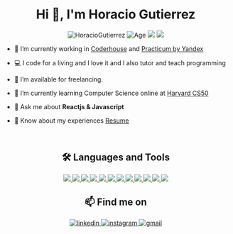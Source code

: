 <h1 align="center">Hi 👋, I'm 
Horacio Gutierrez</a></h1>
<p align="center"> 
    <img src="https://komarev.com/ghpvc/?username=HoracioGutierrez&label=Profile%20views&color=0e75b6&style=flat" alt="HoracioGutierrez" /> 
    <img src="https://img.shields.io/badge/Age-33-blue" alt="Age">
    <img src="https://img.shields.io/badge/Focus-Javascript%20Teaching-brightgreen" />
    <img src="https://img.shields.io/badge/Lives-Argentina-success" />
</p>



- 🔭 I’m currently working in <a href="https://www.coderhouse.com/" target="blank">Coderhouse</a> and <a href="https://practicum.com/" target="blank">Practicum by Yandex</a>

- 💻 I code for a living and I love it and I also tutor and teach programming

- 🤝 I’m available for freelancing.

- 🌱 I’m currently learning Computer Science online at <a href="https://cs50.harvard.edu/x/2022/syllabus/" target="blank">Harvard CS50</a>


- 💬 Ask me about **Reactjs & Javascript**

- 📄 Know about my experiences <a href="https://github.com/HoracioGutierrez/HoracioGutierrez/blob/master/Resume.pdf" target="blank">Resume</a>
<br/>


<h2 align="center">🛠️ Languages and Tools</h2>

<p align="center">
    <a href="https://developer.mozilla.org/en-US/docs/Web/JavaScript" target="_blank"> 
    <img src="https://img.shields.io/badge/JavaScript-F7DF1E?style=for-the-badge&logo=javascript&logoColor=black" />
    </a>
    <a href="https://reactjs.org/" target="_blank"> 
    <img src="https://img.shields.io/badge/React-61DAFB?style=for-the-badge&logo=react&logoColor=black" />
    </a>
    <a href="https://nodejs.org" target="_blank"> 
    <img src="https://img.shields.io/badge/Node.js-339933?style=for-the-badge&logo=node.js&logoColor=white" />
    </a>
    <a href="https://www.mongodb.com/" target="_blank"> 
    <img src="https://img.shields.io/badge/MongoDB-47A248?style=for-the-badge&logo=mongodb&logoColor=white" />
    </a>
    <a href="https://www.mysql.com/" target="_blank"> 
    <img src="https://img.shields.io/badge/MySQL-00000F?style=for-the-badge&logo=mysql&logoColor=white" />
    </a>
    <a href="https://www.php.net" target="_blank">
    <img src="https://img.shields.io/badge/PHP-777BB4?style=for-the-badge&logo=php&logoColor=white" />
    </a>
    <a href="https://www.w3.org/html/" target="_blank">
    <img src="https://img.shields.io/badge/HTML5-E34F26?style=for-the-badge&logo=html5&logoColor=white" />
    </a>
    <a href="https://www.w3.org/Style/CSS/Overview.en.html" target="_blank">
    <img src="https://img.shields.io/badge/CSS3-1572B6?style=for-the-badge&logo=css3&logoColor=white" />
    </a>
    <a href="https://getbootstrap.com" target="_blank">
    <img src="https://img.shields.io/badge/Bootstrap-563D7C?style=for-the-badge&logo=bootstrap&logoColor=white" />
    </a>
    <a href="https://git-scm.com/" target="_blank">
    <img src="https://img.shields.io/badge/Git-F05032?style=for-the-badge&logo=git&logoColor=white" />
    </a>
    <a href="https://mongoosejs.com/" target="_blank">
    <img src="https://img.shields.io/badge/Mongoose-47A248?style=for-the-badge&logo=mongoose&logoColor=white" />
    </a>
    <a href="https://expressjs.com" target="_blank">
    <img src="https://img.shields.io/badge/Express.js-000000?style=for-the-badge&logo=express&logoColor=white" />
    </a>
    
<p>


<h2 align="center">📫 Find me on</h2>


<p align="center">
    <a href="https://linkedin.com/in/horacioegutierrez" target="_blank">
    <img src=https://img.shields.io/badge/linkedin-%2300acee.svg?color=405DE6&style=for-the-badge&logo=linkedin&logoColor=white alt=linkedin style="margin-bottom: 5px;" />
    </a>
    <a href="https://instagram.com/horagutierrez" target="_blank">
    <img src=https://img.shields.io/badge/instagram-%ff5851db.svg?color=C13584&style=for-the-badge&logo=instagram&logoColor=white alt=instagram style="margin-bottom: 5px;" />
    </a>
    <!-- gmail -->
    <a href="mailto:horacio.estevez@gmail.com" target="_blank">
    <img src=https://img.shields.io/badge/gmail-%ff5851db.svg?color=EA4335&style=for-the-badge&logo=gmail&logoColor=white alt=gmail style="margin-bottom: 5px;" />
    </a>
</p>